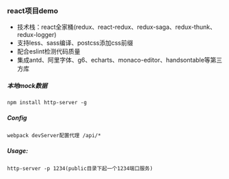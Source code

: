 ### **react项目demo**

- 技术栈：react全家桶(redux、react-redux、redux-saga、redux-thunk、redux-logger)
- 支持less、sass编译、postcss添加css前缀
- 配合eslint检测代码质量
- 集成antd、阿里字体、g6、echarts、monaco-editor、handsontable等第三方库


##### 本地mock数据
    npm install http-server -g

##### Config
    webpack devServer配置代理 /api/*

##### Usage:
    http-server -p 1234(public目录下起一个1234端口服务)